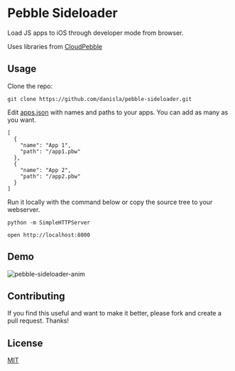 # Pebble Sideloader

Load JS apps to iOS through developer mode from browser.

Uses libraries from [CloudPebble](https://github.com/pebble/cloudpebble/tree/master/ide/static/ide/js/libpebble)

## Usage

Clone the repo:

    git clone https://github.com/danisla/pebble-sideloader.git

Edit [apps.json](apps.json) with names and paths to your apps. You can add as many as you want.

    [
      {
        "name": "App 1",
        "path": "/app1.pbw"
      },
      {
        "name": "App 2",
        "path": "/app2.pbw"
      }
    ]

Run it locally with the command below or copy the source tree to your webserver.

    python -m SimpleHTTPServer
    
    open http://localhost:8000
    
## Demo

![pebble-sideloader-anim](https://cloud.githubusercontent.com/assets/323725/4515125/cdc841c0-4ba9-11e4-887d-44cfc52b7a1f.gif)

## Contributing

If you find this useful and want to make it better, please fork and create a pull request. Thanks!

## License

[MIT](LICENSE)
